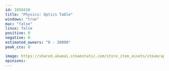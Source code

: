 ```yaml
---
id: 1058410
title: "Physics: Optics Table"
windows: "true"
mac: "false"
linux: false
positive: 0
negative: 0
estimated_owners: "0 - 20000"
peak_ccu: 0

image: https://shared.akamai.steamstatic.com/store_item_assets/steam/apps/1058410/header.jpg?t=1603466404
opinions:
---
```

